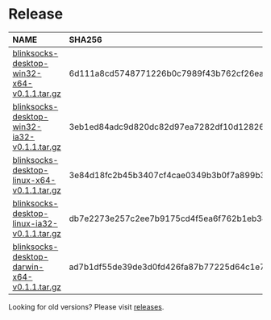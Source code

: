 [//]: # (THIS IS AN AUTO-GENERATED FILE. DO NOT EDIT THIS FILE DIRECTLY.)

# Release

| NAME | SHA256 | SIZE |
| :--- | :----- | :--- |
| [blinksocks-desktop-win32-x64-v0.1.1.tar.gz] | 6d111a8cd5748771226b0c7989f43b762cf26ea0caddcbfb4d9b77c2c1c1a94c | 57.22 MB |
| [blinksocks-desktop-win32-ia32-v0.1.1.tar.gz] | 3eb1ed84adc9d820dc82d97ea7282df10d12826abaa739baee87f733f8c34718 | 48.07 MB |
| [blinksocks-desktop-linux-x64-v0.1.1.tar.gz] | 3e84d18fc2b45b3407cf4cae0349b3b0f7a899b32ab5163c698153a92d5ed8b0 | 54.53 MB |
| [blinksocks-desktop-linux-ia32-v0.1.1.tar.gz] | db7e2273e257c2ee7b9175cd4f5ea6f762b1eb34e8e591fc45cada6b5b18f304 | 55.59 MB |
| [blinksocks-desktop-darwin-x64-v0.1.1.tar.gz] | ad7b1df55de39de3d0fd426fa87b77225d64c1e74c467eee6844fe971dd52ffc | 50.66 MB |

Looking for old versions? Please visit [releases](https://github.com/blinksocks/blinksocks-desktop/releases).

[blinksocks-desktop-win32-x64-v0.1.1.tar.gz]: https://github.com/blinksocks/blinksocks-desktop/releases/download/v0.1.1/blinksocks-desktop-win32-x64-v0.1.1.tar.gz
[blinksocks-desktop-win32-ia32-v0.1.1.tar.gz]: https://github.com/blinksocks/blinksocks-desktop/releases/download/v0.1.1/blinksocks-desktop-win32-ia32-v0.1.1.tar.gz
[blinksocks-desktop-linux-x64-v0.1.1.tar.gz]: https://github.com/blinksocks/blinksocks-desktop/releases/download/v0.1.1/blinksocks-desktop-linux-x64-v0.1.1.tar.gz
[blinksocks-desktop-linux-ia32-v0.1.1.tar.gz]: https://github.com/blinksocks/blinksocks-desktop/releases/download/v0.1.1/blinksocks-desktop-linux-ia32-v0.1.1.tar.gz
[blinksocks-desktop-darwin-x64-v0.1.1.tar.gz]: https://github.com/blinksocks/blinksocks-desktop/releases/download/v0.1.1/blinksocks-desktop-darwin-x64-v0.1.1.tar.gz

